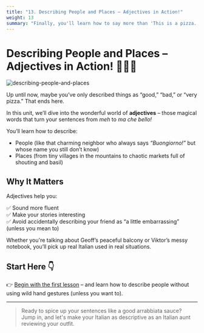```yaml
---
title: "13. Describing People and Places – Adjectives in Action!"
weight: 13
summary: "Finally, you'll learn how to say more than 'This is a pizza.' Let's describe people, places, and even the neighbors who never stop talking."
---
```


# Describing People and Places – Adjectives in Action! 🧍‍♂️🏡

![describing-people-and-places](/images/intermediate/describing-people-and-places/describing-people-and-places.webp/)

Up until now, maybe you’ve only described things as “good,” “bad,” or “very pizza.” That ends here.

In this unit, we’ll dive into the wonderful world of **adjectives** – those magical words that turn your sentences from *meh* to *ma che bello!*

You’ll learn how to describe:

- People (like that charming neighbor who always says *“Buongiorno!”* but whose name you still don’t know)
- Places (from tiny villages in the mountains to chaotic markets full of shouting and basil)

## Why It Matters

Adjectives help you:

✅ Sound more fluent  
✅ Make your stories interesting  
✅ Avoid accidentally describing your friend as “a little embarrassing” (unless you mean to)

Whether you're talking about Geoff’s peaceful balcony or Viktor’s messy notebook, you’ll pick up real Italian used in real situations.

## Start Here 👇

👉 [Begin with the first lesson](./lesson13.1/) – and learn how to describe people without using wild hand gestures (unless you want to).

---

> Ready to spice up your sentences like a good arrabbiata sauce?  
Jump in, and let's make your Italian as descriptive as an Italian aunt reviewing your outfit.
